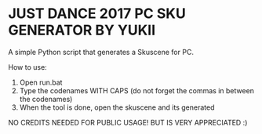 JUST DANCE 2017 PC SKU GENERATOR BY YUKII
===========================================

A simple Python script that generates a Skuscene for PC. 

How to use:
1. Open run.bat
2. Type the codenames WITH CAPS (do not forget the commas in between the codenames)
3. When the tool is done, open the skuscene and its generated


NO CREDITS NEEDED FOR PUBLIC USAGE! BUT IS VERY APPRECIATED :)